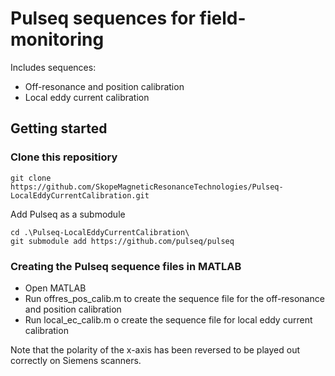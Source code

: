 # Pulseq sequences for field-monitoring

Includes sequences:

 - Off-resonance and position calibration
 - Local eddy current calibration

## Getting started

### Clone this repositiory 

    git clone https://github.com/SkopeMagneticResonanceTechnologies/Pulseq-LocalEddyCurrentCalibration.git

Add Pulseq as a submodule

    cd .\Pulseq-LocalEddyCurrentCalibration\
    git submodule add https://github.com/pulseq/pulseq
    
### Creating the Pulseq sequence files in MATLAB  

 - Open MATLAB 
 - Run offres_pos_calib.m to create the sequence file for the off-resonance and position calibration
 - Run local_ec_calib.m o create the sequence file for local eddy current calibration

Note that the polarity of the x-axis has been reversed to be played out correctly on Siemens scanners.
